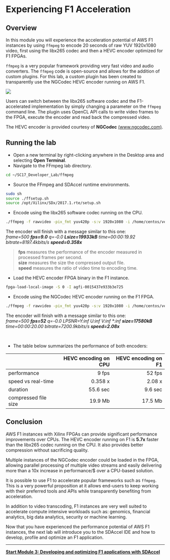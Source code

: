 
# Experiencing F1 Acceleration

## Overview

In this module you will experience the acceleration potential of AWS F1 instances by using ```ffmpeg``` to encode 20 seconds of raw YUV 1920x1080 video, first using the libx265 codec and then a HEVC encoder optimized for F1 FPGAs. 

```ffmpeg``` is a very popular framework providing very fast video and audio converters. The ```ffmpeg``` code is open-source and allows for the addition of custom plugins. For this lab, a custom plugin has been created to transparently use the NGCodec HEVC encoder running on AWS F1.  

![](images/ffmpeg_lab/ffmpeg_lab.png)

Users can switch between the libx265 software codec and the F1-accelerated implementation by simply changing a parameter on the ```ffmpeg``` command line. The plugin uses OpenCL API calls to write video frames to the FPGA, execute the encoder and read back the compressed video.

The HEVC encoder is provided courtesy of **NGCodec** [(www.ngcodec.com)](www.ngcodec.com).

## Running the lab

* Open a new terminal by right-clicking anywhere in the Desktop area and selecting **Open Terminal**.
* Navigate to the FFmpeg lab directory.
```bash
cd ~/SC17_Developer_Lab/ffmpeg
```

* Source the FFmpeg and SDAccel runtime environments.
```bash
sudo sh
source ./ffsetup.sh
source /opt/Xilinx/SDx/2017.1.rte/setup.sh
```

* Encode using the libx265 software codec running on the CPU.
```bash
./ffmpeg -f rawvideo -pix_fmt yuv420p -s:v 1920x1080 -i /home/centos/vectors/crowd8_420_1920x1080_50.yuv -an -frames 1000 -c:v libx265 -preset medium -g 30 -q 40 -f hevc -y ./crowd8_420_1920x1080_50_libx265_out0_qp40.hevc
```

The encoder will finish with a message similar to this one: \
*frame=500 **fps=9.0** q=-0.0 **Lsize=19933kB** time=00:00:19.92 bitrate=8197.4kbits/s **speed=0.358x*** 

> **fps** measures the performance of the encoder measured in processed frames per second. \
**size** measures the size the compressed output file. \
**speed** measures the ratio of video time to encoding time.
 
* Load the HEVC encoder FPGA binary in the F1 instance. 
```bash
fpga-load-local-image -S 0 -I agfi-0015437e933b3e725
```

* Encode using the NGCodec HEVC encoder running on the F1 FPGA.
```bash
./ffmpeg -f rawvideo -pix_fmt yuv420p -s:v 1920x1080 -i /home/centos/vectors/crowd8_420_1920x1080_50.yuv -an -frames 1000 -c:v xlnx_hevc_enc -psnr -g 30 -global_quality 40 -f hevc -y ./crowd8_420_1920x1080_50_NGcodec_out0_g30_gq40.hevc 
```

The encoder will finish with a message similar to this one: \
*frame=500 **fps=52** q=-0.0 LPSNR=Y:inf U:inf V:inf \*:inf **size=17580kB** time=00:00:20.00 bitrate=7200.9kbits/s **speed=2.08x*** 

<br>

* The table below summarizes the performance of both encoders:

|                           | HEVC encoding on CPU | HEVC encoding on F1  |
| :------------------------ |-------------:| -------:|
| performance               | 9 fps        | 52 fps  |
| speed vs real-time        | 0.358 x      | 2.08 x  |
| duration                  | 55.6 sec     | 9.6 sec |
| compressed file size      | 19.9 Mb      | 17.5 Mb |



## Conclusion

AWS F1 instances with Xilinx FPGAs can provide significant performance improvements over CPUs. The HEVC encoder running on F1 is **5.7x** faster than the libx265 codec running on the CPU. It also provides better compression without sacrificing quality.

Multiple instances of the NGCodec encoder could be loaded in the FPGA, allowing parallel processing of multiple video streams and easily delivering more than a 10x increase in performance/$ over a CPU-based solution. 

It is possible to use F1 to accelerate popular frameworks such as ```ffmpeg```. This is a very powerful proposition at it allows end-users to keep working with their preferred tools and APIs while transparently benefiting from acceleration.

In addition to video transcoding, F1 instances are very well suited to accelerate compute intensive workloads such as: genomics, financial analytics, big data analytics, security or machine learning.

Now that you have experienced the performance potential of AWS F1 instances, the next lab will introduce you to the SDAccel IDE and how to develop, profile and optimize an F1 application.

---------------------------------------
[**Start Module 3: Developing and optimizing F1 applications with SDAccel**](IDCT_Lab.md)
